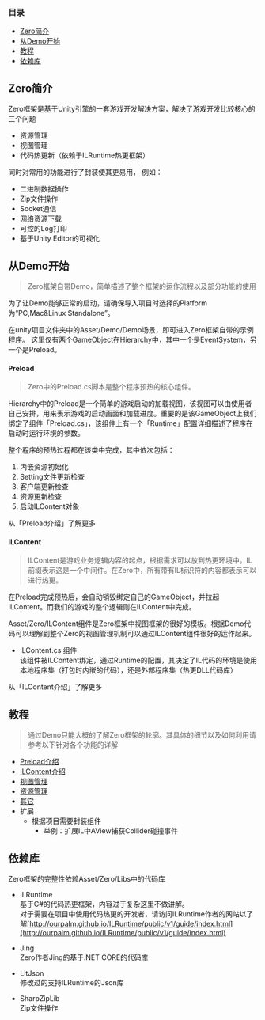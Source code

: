 ### 目录
- [Zero简介](#Zero简介)
- [从Demo开始](#从Demo开始)
- [教程](#教程)
- [依赖库](#依赖库)


## Zero简介

Zero框架是基于Unity引擎的一套游戏开发解决方案，解决了游戏开发比较核心的三个问题
- 资源管理
- 视图管理
- 代码热更新（依赖于ILRuntime热更框架）  

同时对常用的功能进行了封装使其更易用， 例如：
- 二进制数据操作
- Zip文件操作
- Socket通信
- 网络资源下载
- 可控的Log打印
- 基于Unity Editor的可视化
 

## 从Demo开始

>Zero框架自带Demo，简单描述了整个框架的运作流程以及部分功能的使用

为了让Demo能够正常的启动，请确保导入项目时选择的Platform为“PC,Mac&Linux Standalone”。

在unity项目文件夹中的Asset/Demo/Demo场景，即可进入Zero框架自带的示例程序。
这里仅有两个GameObject在Hierarchy中，其中一个是EventSystem，另一个是Preload。

#### Preload

> Zero中的Preload.cs脚本是整个程序预热的核心组件。

Hierarchy中的Preload是一个简单的游戏启动的加载视图，该视图可以由使用者自己安排，用来表示游戏的启动画面和加载进度。重要的是该GameObject上我们绑定了组件「Preload.cs」，该组件上有一个「Runtime」配置详细描述了程序在启动时运行环境的参数。

整个程序的预热过程都在该类中完成，其中依次包括：
1. 内嵌资源初始化
2. Setting文件更新检查
3. 客户端更新检查
4. 资源更新检查
5. 启动ILContent对象

从「Preload介绍」了解更多

#### ILContent

> ILContent是游戏业务逻辑内容的起点，根据需求可以放到热更环境中。IL前缀表示这是一个中间件。在Zero中，所有带有IL标识符的内容都表示可以进行热更。

在Preload完成预热后，会自动销毁绑定自己的GameObject，并拉起ILContent。而我们的游戏的整个逻辑则在ILContent中完成。

Asset/Zero/ILContent组件是Zero框架中视图框架的很好的模板。根据Demo代码可以理解到整个Zero的视图管理机制可以通过ILContent组件很好的运作起来。

- ILContent.cs 组件  
该组件被ILContent绑定，通过Runtime的配置，其决定了IL代码的环境是使用本地程序集（打包时内嵌的代码），还是外部程序集（热更DLL代码库）

从「ILContent介绍」了解更多

## 教程

>通过Demo只能大概的了解Zero框架的轮廓。其具体的细节以及如何利用请参考以下针对各个功能的详解

- [Preload介绍]()
- [ILContent介绍]()
- [视图管理]()
- [资源管理]()
- [其它]()
- 扩展
    - 根据项目需要封装组件
        - 举例：扩展IL中AView捕获Collider碰撞事件

## 依赖库

Zero框架的完整性依赖Asset/Zero/Libs中的代码库


- ILRuntime  
基于C#的代码热更框架，内容过于复杂这里不做讲解。  
对于需要在项目中使用代码热更的开发者，请访问ILRuntime作者的网站以了解[http://ourpalm.github.io/ILRuntime/public/v1/guide/index.html](http://ourpalm.github.io/ILRuntime/public/v1/guide/index.html)


- Jing  
Zero作者Jing的基于.NET CORE的代码库


- LitJson  
修改过的支持ILRuntime的Json库


- SharpZipLib  
Zip文件操作
